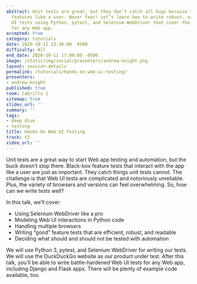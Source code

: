 ```yaml
---
abstract: Unit tests are great, but they don’t catch all bugs because they don’t test
  features like a user. Never fear! Let’s learn how to write robust, scalable Web
  UI tests using Python, pytest, and Selenium WebDriver that cover the full stack
  for any Web app.
accepted: true
category: tutorials
date: 2020-10-11 13:30:00 -0500
difficulty: All
end_date: 2020-10-11 17:00:00 -0500
image: /static/img/social/presenters/andrew-knight.png
layout: session-details
permalink: /tutorials/hands-on-web-ui-testing/
presenters:
- andrew-knight
published: true
room: Cabrillo 1
sitemap: true
slides_url: ''
summary: ''
tags:
- deep dive
- testing
title: Hands-On Web UI Testing
track: t2
video_url: ''
---
```


Unit tests are a great way to start Web app testing and automation, but the buck doesn’t stop there. Black-box feature tests that interact with the app like a user are just as important. They catch things unit tests cannot. The challenge is that Web UI tests are complicated and notoriously unreliable. Plus, the variety of browsers and versions can feel overwhelming. So, how can we write tests well?

In this talk, we’ll cover:

* Using Selenium WebDriver like a pro
* Modeling Web UI interactions in Python code
* Handling multiple browsers
* Writing “good” feature tests that are efficient, robust, and readable
* Deciding what should and should not be tested with automation

We will use Python 3, pytest, and Selenium WebDriver for writing our tests. We will use the DuckDuckGo website as our product under test. After this talk, you’ll be able to write battle-hardened Web UI tests for any Web app, including Django and Flask apps. There will be plenty of example code available, too.